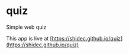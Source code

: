 # quiz
Simple web quiz

This app is live at [https://shidec.github.io/quiz](https://shidec.github.io/quiz)
